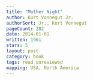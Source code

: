 ```yaml
---
title: "Mother Night"
author: Kurt Vonnegut Jr.
authorSort: Jr., Kurt Vonnegut
pageCount: 282
date: 2014-01-01
written: 1961
stars: 5
layout: post
category: book
tags: read unreviewed
mapping: USA, North America
---
```

